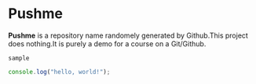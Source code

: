 # Pushme 
**Pushme** is a repository name randomely generated by Github.This project does nothing.It is purely a demo for a course on a Git/Github.

`sample`
```js
console.log("hello, world!");
```